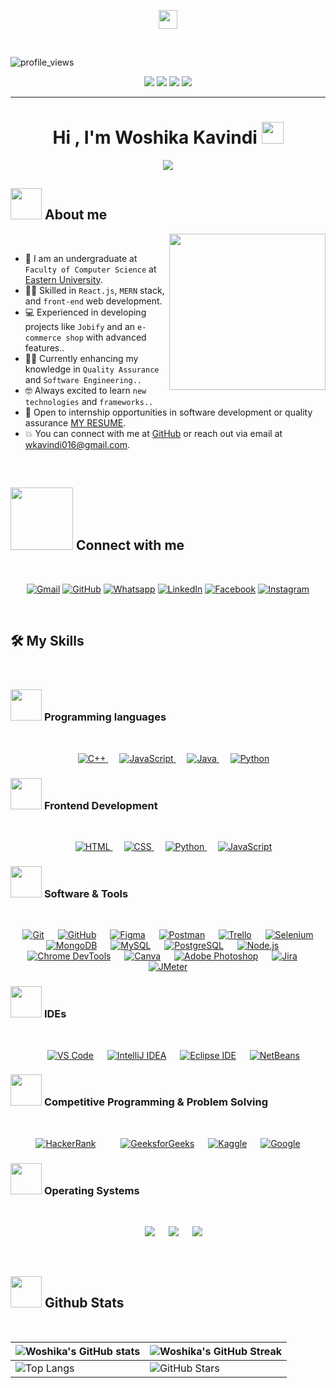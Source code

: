 <p align="center">
  <img src="https://media.giphy.com/media/ObNTw8Uzwy6KQ/giphy.gif" width="30px">
</p>
<br>

<p align="left"> 
<img src="https://komarev.com/ghpvc/?username=Woshika&color=brightgreen" alt="profile_views" />
 </p>
 <p align="center">
<img src="https://img.shields.io/badge/Age-25-blue" />
  <img src="https://img.shields.io/badge/Focus-Quality%20Assurance-brightgreen" />
  <img src="https://img.shields.io/badge/Lives-Sri%20Lanka-success" />
  <img src="https://img.shields.io/badge/Languages-English%20%26%20Sinhala-brightgreen" />
</p>
<hr>
<h1 align="center">Hi , I'm Woshika Kavindi <img src="https://media.giphy.com/media/hvRJCLFzcasrR4ia7z/giphy.gif" width="35"></h1>
<p align="center">
  <a href="https://github.com/DenverCoder1/readme-typing-svg"><img src="https://readme-typing-svg.herokuapp.com?font=Time+New+Roman&color=%23C8BE25&size=25&center=true&vCenter=true&width=600&height=80&lines=Intern+Quality+Assurance+Engineer+@Wysheit;Computer+Science+Student;Always+learning+new+things"></a>
</p>


## <picture><img src = "https://github.com/7oSkaaa/7oSkaaa/blob/main/Images/about_me.gif?raw=true" width = 50px></picture> About me

<picture> <img align="right" src="https://github.com/7oSkaaa/7oSkaaa/blob/main/Images/Right_Side.gif?raw=true" width = 250px></picture>


<br>

- :school:  I am an undergraduate at `Faculty of Computer Science` at [Eastern University](https://www.tc.esn.ac.lk/).
- :technologist:  Skilled in `React.js`, `MERN` stack, and `front-end` web development.
- :computer: Experienced in developing projects like `Jobify` and an `e-commerce shop` with advanced features..
- :student: Currently enhancing my knowledge in `Quality Assurance` and `Software Engineering..`
- :nerd_face: Always excited to learn `new technologies` and `frameworks..`
- :thinking: Open to internship opportunities in software development or quality assurance [MY RESUME](https://drive.google.com/file/d/1qk9sHIiRWRjUI2pJNQ4LYzwE4oti3REL/view?usp=sharing).
- :boom: You can connect with me at [GitHub](https://github.com/Woshika) or reach out via email at wkavindi016@gmail.com.
<br>


## <picture> <img src="https://github.com/7oSkaaa/7oSkaaa/blob/main/Images/Connect-with-me.gif?raw=true" width="100px"> </picture> Connect with me

<br>

<p align="center">
	<a href="mailto:wkavindi016@gmail.com"><img img src="https://img.shields.io/badge/gmail-%23EA4335.svg?style=plastic&logo=gmail&logoColor=white" alt="Gmail"/></a>
	<a href="https://github.com/Woshika"><img src="https://img.shields.io/badge/github-%23181717.svg?style=plastic&logo=github&logoColor=white" alt="GitHub"/></a>
	<a href="https://wa.me/0201208822340"><img src="https://img.shields.io/badge/whatsapp-%2325D366.svg?style=plastic&logo=whatsapp&logoColor=white" alt="Whatsapp"/></a>
	<a href="https://www.linkedin.com/in/woshika-kavindi-a6b18129b/"><img src="https://img.shields.io/badge/linkedin-%230A66C2.svg?style=plastic&logo=linkedin&logoColor=white" alt="LinkedIn"/></a>
	<a href="https://www.facebook.com/7oSkaaa"><img src="https://img.shields.io/badge/facebook-%231877F2.svg?style=plastic&logo=facebook&logoColor=white" alt="Facebook"/></a>
	<a href="https://www.instagram.com/ahmed_7oskaa/"><img src="https://img.shields.io/badge/instagram-%23E4405F.svg?style=plastic&logo=instagram&logoColor=white" alt="Instagram"/></a>
</p>
<br>


## 🛠️ My Skills

<br>

### <picture> <img src = "https://github.com/7oSkaaa/7oSkaaa/blob/main/Images/Programming_Languages.gif?raw=true" width = 50px>  </picture> Programming languages

<br>

<p align="center"> 
  &emsp;
  <a href="https://www.w3schools.com/cpp/" target="_blank"> 
    <img alt="C++" src="https://img.shields.io/badge/C++%20-%2300599C.svg?style=plastic&logo=c%2B%2B&logoColor=white">
  </a> 
  &emsp;
  <a href="https://developer.mozilla.org/en-US/docs/Web/JavaScript" target="_blank"> 
     <img alt="JavaScript" src="https://img.shields.io/badge/JavaScript%20-%23F7DF1E.svg?style=plastic&logo=javascript&logoColor=black">
   </a>
  &emsp;
  <a href="https://www.java.com" target="_blank"> 
    <img alt="Java" src="https://img.shields.io/badge/Java-%23007396.svg?style=plastic&logo=java&logoColor=white">
  </a>
  &emsp;
   <a href="https://www.python.org" target="_blank">
    <img alt="Python" src="https://img.shields.io/badge/Python%20-%2314354C.svg?style=plastic&logo=python&logoColor=white">
  </a>
</p>

### <picture> <img src = "https://github.com/7oSkaaa/7oSkaaa/blob/main/Images/Front_End.gif?raw=true" width = 50px>  </picture> Frontend Development

<br>

<p align="center"> 
  &emsp; 
  <a href="https://www.w3.org/html/" target="_blank"> 
   <img alt="HTML" src="https://img.shields.io/badge/HTML5%20-%23E34F26.svg?style=plastic&logo=html5&logoColor=white">
  </a>   
  &emsp;
  <a href="https://www.w3schools.com/css/" target="_blank">
    <img alt="CSS" src="https://img.shields.io/badge/CSS%20-%231572B6.svg?style=plastic&logo=css3&logoColor=white">
  </a> 
  &emsp;
  <a href="https://www.python.org" target="_blank">
    <img alt="Python" src="https://img.shields.io/badge/react-%2361DAFB.svg?style=plastic&logo=React&logoColor=black">
  </a>
  &emsp;
  <a href="https://developer.mozilla.org/en-US/docs/Web/JavaScript" target="_blank"> 
     <img alt="JavaScript" src="https://img.shields.io/badge/JavaScript%20-%23F7DF1E.svg?style=plastic&logo=javascript&logoColor=black">
   </a>
</p>

 ### <picture> <img src = "https://github.com/7oSkaaa/7oSkaaa/blob/main/Images/Software_Tools.gif?raw=true" width = 50px>  </picture> Software & Tools
 
<br>

<p align="center">
&emsp;
<a href="#"><img alt="Git" src="https://img.shields.io/badge/Git%20-%23F05033.svg?style=plastic&logo=git&logoColor=white"></a>
&emsp;
<a href="#"><img alt="GitHub" src="https://img.shields.io/badge/GitHub%20-%23181717.svg?style=plastic&logo=github&logoColor=white"></a>
&emsp;
<a href="#"><img alt="Figma" src="https://img.shields.io/badge/Figma%20-%23F24E1E.svg?style=plastic&logo=figma&logoColor=white"></a>
&emsp;
<a href="#"><img alt="Postman" src="https://img.shields.io/badge/Postman%20-%23FF6C37.svg?style=plastic&logo=postman&logoColor=white"></a>
&emsp;
<a href="#"><img alt="Trello" src="https://img.shields.io/badge/Trello%20-%23026AA7.svg?style=plastic&logo=trello&logoColor=white"></a>
&emsp;
<a href="#"><img alt="Selenium" src="https://img.shields.io/badge/Selenium%20-%2343B02A.svg?style=plastic&logo=selenium&logoColor=white"></a>
&emsp;
<a href="#"><img alt="MongoDB" src="https://img.shields.io/badge/MongoDB%20-%2347A248.svg?style=plastic&logo=mongodb&logoColor=white"></a>
&emsp;
<a href="#"><img alt="MySQL" src="https://img.shields.io/badge/MySQL%20-%2300f.svg?style=plastic&logo=mysql&logoColor=white"></a>
&emsp;
<a href="#"><img alt="PostgreSQL" src="https://img.shields.io/badge/PostgreSQL-%23336791.svg?style=plastic&logo=postgresql&logoColor=white"></a>
&emsp;
<a href="#"><img alt="Node.js" src="https://img.shields.io/badge/Node.js%20-%23339933.svg?style=plastic&logo=node.js&logoColor=white"></a>
&emsp;
<a href="#"><img alt="Chrome DevTools" src="https://img.shields.io/badge/Chrome%20DevTools%20-%23424242.svg?style=plastic&logo=google-chrome&logoColor=white"></a>
&emsp;
<a href="#"><img alt="Canva" src="https://img.shields.io/badge/Canva%20-%2300C4CC.svg?style=plastic&logo=canva&logoColor=white"></a>
&emsp;
<a href="#"><img alt="Adobe Photoshop" src="https://img.shields.io/badge/Adobe%20Photoshop%20-%23001D34.svg?style=plastic&logo=adobe-photoshop&logoColor=white"></a>
&emsp;
<a href="#"><img alt="Jira" src="https://img.shields.io/badge/Jira-%230A0F1D.svg?style=plastic&logo=jira&logoColor=white"></a>
&emsp;
<a href="#"><img alt="JMeter" src="https://img.shields.io/badge/JMeter%20-%23D22128.svg?style=plastic&logo=apache-jmeter&logoColor=white"></a>
</p>

 ### <picture> <img src = "https://github.com/7oSkaaa/7oSkaaa/blob/main/Images/IDEs.gif?raw=true" width = 50px>  </picture> IDEs
 
<br>

<p align="center">
 &emsp;
<a href="#"><img alt="VS Code" src="https://img.shields.io/badge/VS%20Code%20-%23007ACC.svg?style=plastic&logo=visual-studio-code&logoColor=white"></a>
&emsp;
<a href="#"><img alt="IntelliJ IDEA" src="https://img.shields.io/badge/IntelliJ%20IDEA%20-%23000000.svg?style=plastic&logo=intellij-idea&logoColor=white"></a>
&emsp;
<a href="#"><img alt="Eclipse IDE" src="https://img.shields.io/badge/Eclipse%20IDE%20-%232C2255.svg?style=plastic&logo=eclipse-ide&logoColor=white"></a>
&emsp;
<a href="#"><img alt="NetBeans" src="https://img.shields.io/badge/NetBeans%20-%231B6AC6.svg?style=plastic&logo=apachenetbeanside&logoColor=white"></a>

</p>

 ### <picture> <img src = "https://github.com/7oSkaaa/7oSkaaa/blob/main/Images/CP_PS.gif?raw=true" width = 50px>  </picture> Competitive Programming & Problem Solving
 
<br>

<p align="center">
&emsp;
<a href="#"><img alt="HackerRank" src="https://img.shields.io/badge/HackerRank%20-%232EC866.svg?style=plastic&logo=hackerrank&logoColor=white"></a>
&emsp;
&emsp;
<a href="#"><img alt="GeeksforGeeks" src="https://img.shields.io/badge/GeeksforGeeks%20-%2300C853.svg?style=plastic&logo=geeksforgeeks&logoColor=white"></a>
&emsp;
<a href="#"><img alt="Kaggle" src="https://img.shields.io/badge/Kaggle%20-%23035AFC.svg?style=plastic&logo=kaggle&logoColor=white"></a>
&emsp;
    <a href="#"><img alt = "Google" src="https://img.shields.io/badge/google-%234285F4.svg?style=plastic&logo=google&logoColor=white" /></a>
&emsp;
</p>

 ### <picture> <img src = "https://github.com/7oSkaaa/7oSkaaa/blob/main/Images/OS.gif?raw=true" width = 50px>  </picture> Operating Systems
 
<br>

<p align="center">
  &emsp;
    <a href="#"><img src="https://img.shields.io/badge/Linux-FCC624?style=plastic&logo=linux&logoColor=black"></a>
  &emsp;
    <a href="#"><img src="https://img.shields.io/badge/Ubuntu-E95420?style=plastic&logo=ubuntu&logoColor=white"></a>
  &emsp;
    <a href="#"><img src="https://img.shields.io/badge/Windows-0078D6?style=plastic&logo=windows&logoColor=white"></a>
  
</p>
<br>


## <picture> <img src="https://github.com/7oSkaaa/7oSkaaa/blob/main/Images/Statistics.gif?raw=true" width="50px"> </picture> Github Stats

<br>

| ![Woshika's GitHub stats](https://github-readme-stats.vercel.app/api?username=Woshika&show_icons=true&theme=tokyonight) | ![Woshika's GitHub Streak](https://github-readme-streak-stats.herokuapp.com/?user=Woshika&theme=tokyonight) |
| --- | --- |
| ![Top Langs](https://github-readme-stats.vercel.app/api/top-langs/?username=Woshika&theme=tokyonight) | ![GitHub Stars](https://github-readme-stats.vercel.app/api?username=Woshika&show_icons=true&locale=en&count_private=true&hide_rank=true&custom_title=My%20GitHub%20Stats&disable_animations=true&theme=tokyonight) |

